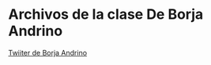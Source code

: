 # Archivos de la clase De Borja Andrino

[Twiiter de Borja Andrino](https://twitter.com/borjandrinot)